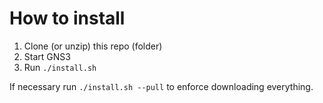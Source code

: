 # How to install

1. Clone (or unzip) this repo (folder)
2. Start GNS3
3. Run `./install.sh`

If necessary run `./install.sh --pull` to enforce downloading everything.
